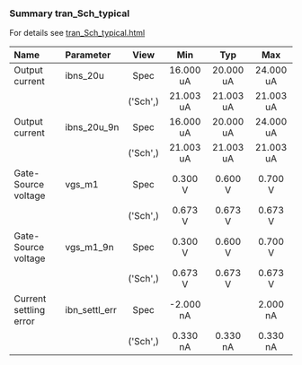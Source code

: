 ### Summary tran_Sch_typical

For details see <a href='tran_Sch_typical.html'>tran_Sch_typical.html</a>

|**Name**|**Parameter**|**View**|**Min** | **Typ** | **Max**|
|:---|:---|:---:|:---:|:---:|:---:|
|Output current|ibns\_20u | Spec | 16.000 uA | 20.000 uA | 24.000 uA |
| | | ('Sch',)|21.003 uA | 21.003 uA | 21.003 uA |
|Output current|ibns\_20u\_9n | Spec | 16.000 uA | 20.000 uA | 24.000 uA |
| | | ('Sch',)|21.003 uA | 21.003 uA | 21.003 uA |
|Gate-Source voltage|vgs\_m1 | Spec | 0.300 V | 0.600 V | 0.700 V |
| | | ('Sch',)|0.673 V | 0.673 V | 0.673 V |
|Gate-Source voltage|vgs\_m1\_9n | Spec | 0.300 V | 0.600 V | 0.700 V |
| | | ('Sch',)|0.673 V | 0.673 V | 0.673 V |
|Current settling error|ibn\_settl\_err | Spec | -2.000 nA |  | 2.000 nA |
| | | ('Sch',)|0.330 nA | 0.330 nA | 0.330 nA |
